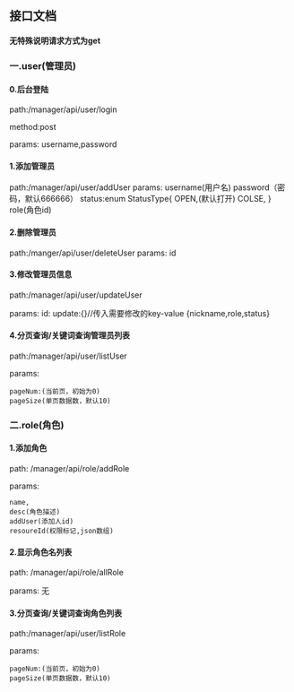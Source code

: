 ## 接口文档

#### 无特殊说明请求方式为get

### 一.user(管理员)

#### 0.后台登陆

path:/manager/api/user/login

method:post

params: username,password

#### 1.添加管理员
path:/manager/api/user/addUser 
params: 
        username(用户名) 
        password（密码，默认666666）
        status:enum StatusType{
                    OPEN,(默认打开)
                    COLSE,
                }
        role(角色id)
#### 2.删除管理员
path:/manger/api/user/deleteUser
params: id

#### 3.修改管理员信息

path:/manager/api/user/updateUser

params:
    id:
    update:{}//传入需要修改的key-value {nickname,role,status}
#### 4.分页查询/关键词查询管理员列表

path:/manager/api/user/listUser

params:

    pageNum:(当前页，初始为0)
    pageSize(单页数据数，默认10)

### 二.role(角色)

#### 1.添加角色

path: /manager/api/role/addRole

params:

    name,
    desc(角色描述)
    addUser(添加人id)
    resoureId(权限标记,json数组)

#### 2.显示角色名列表

path: /manager/api/role/allRole

params: 无

#### 3.分页查询/关键词查询角色列表

path:/manager/api/user/listRole

params:

    pageNum:(当前页，初始为0)
    pageSize(单页数据数，默认10)    

